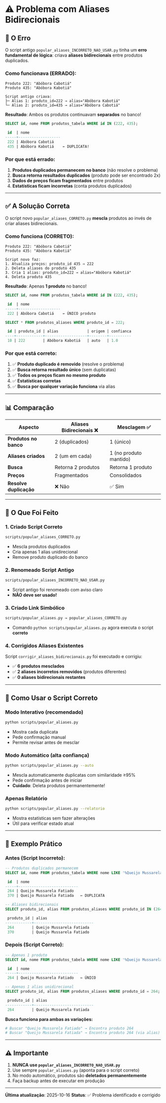 # ⚠️ Problema com Aliases Bidirecionais

## 🐛 O Erro

O script antigo `popular_aliases_INCORRETO_NAO_USAR.py` tinha um **erro fundamental de lógica**: criava **aliases bidirecionais** entre produtos duplicados.

### Como funcionava (ERRADO):

```
Produto 222: "Abóbora Cabotiá"
Produto 435: "Abóbora Kabotiá"

Script antigo criava:
├─ Alias 1: produto_id=222 → alias="Abóbora Kabotiá"
└─ Alias 2: produto_id=435 → alias="Abóbora Cabotiá"
```

**Resultado**: Ambos os produtos continuavam **separados** no banco!

```sql
SELECT id, nome FROM produtos_tabela WHERE id IN (222, 435);

 id  | nome
-----+-------------------
 222 | Abóbora Cabotiá
 435 | Abóbora Kabotiá    ← DUPLICATA!
```

### Por que está errado:

1. **Produtos duplicados permanecem no banco** (não resolve o problema)
2. **Busca retorna resultados duplicados** (produto pode ser encontrado 2x)
3. **Dados de preços ficam fragmentados** entre produtos
4. **Estatísticas ficam incorretas** (conta produtos duplicados)

---

## ✅ A Solução Correta

O script novo `popular_aliases_CORRETO.py` **mescla** produtos ao invés de criar aliases bidirecionais.

### Como funciona (CORRETO):

```
Produto 222: "Abóbora Cabotiá"
Produto 435: "Abóbora Kabotiá"

Script novo faz:
1. Atualiza preços: produto_id 435 → 222
2. Deleta aliases do produto 435
3. Cria 1 alias: produto_id=222 → alias="Abóbora Kabotiá"
4. Deleta produto 435
```

**Resultado**: Apenas **1 produto** no banco!

```sql
SELECT id, nome FROM produtos_tabela WHERE id IN (222, 435);

 id  | nome
-----+-------------------
 222 | Abóbora Cabotiá    ← ÚNICO produto

SELECT * FROM produtos_aliases WHERE produto_id = 222;

 id | produto_id | alias             | origem | confianca
----+------------+-------------------+--------+----------
 10 | 222        | Abóbora Kabotiá   | auto   | 1.0
```

### Por que está correto:

1. ✅ **Produto duplicado é removido** (resolve o problema)
2. ✅ **Busca retorna resultado único** (sem duplicatas)
3. ✅ **Todos os preços ficam no mesmo produto**
4. ✅ **Estatísticas corretas**
5. ✅ **Busca por qualquer variação funciona** via alias

---

## 📊 Comparação

| Aspecto | Aliases Bidirecionais ❌ | Mesclagem ✅ |
|---------|-------------------------|-------------|
| **Produtos no banco** | 2 (duplicados) | 1 (único) |
| **Aliases criados** | 2 (um em cada) | 1 (no produto mantido) |
| **Busca** | Retorna 2 produtos | Retorna 1 produto |
| **Preços** | Fragmentados | Consolidados |
| **Resolve duplicação** | ❌ Não | ✅ Sim |

---

## 🔧 O Que Foi Feito

### 1. Criado Script Correto

```bash
scripts/popular_aliases_CORRETO.py
```

- Mescla produtos duplicados
- Cria apenas 1 alias unidirecional
- Remove produto duplicado do banco

### 2. Renomeado Script Antigo

```bash
scripts/popular_aliases_INCORRETO_NAO_USAR.py
```

- Script antigo foi renomeado com aviso claro
- **NÃO deve ser usado!**

### 3. Criado Link Simbólico

```bash
scripts/popular_aliases.py → popular_aliases_CORRETO.py
```

- Comando `python scripts/popular_aliases.py` agora executa o script **correto**

### 4. Corrigidos Aliases Existentes

Script `corrigir_aliases_bidirecionais.py` foi executado e corrigiu:

- ✅ **6 produtos mesclados**
- ✅ **2 aliases incorretos removidos** (produtos diferentes)
- ✅ **0 aliases bidirecionais restantes**

---

## 🎯 Como Usar o Script Correto

### Modo Interativo (recomendado)

```bash
python scripts/popular_aliases.py
```

- Mostra cada duplicata
- Pede confirmação manual
- Permite revisar antes de mesclar

### Modo Automático (alta confiança)

```bash
python scripts/popular_aliases.py --auto
```

- Mescla automaticamente duplicatas com similaridade ≥95%
- Pede confirmação antes de iniciar
- **Cuidado**: Deleta produtos permanentemente!

### Apenas Relatório

```bash
python scripts/popular_aliases.py --relatorio
```

- Mostra estatísticas sem fazer alterações
- Útil para verificar estado atual

---

## 📝 Exemplo Prático

### Antes (Script Incorreto):

```sql
-- Produtos duplicados permanecem
SELECT id, nome FROM produtos_tabela WHERE nome LIKE '%Queijo Mussarela%';

 id  | nome
-----+---------------------------
 264 | Queijo Mussarela Fatiado
 370 | Queijo Mussarela Fatiada   ← DUPLICATA

-- Aliases bidirecionais
SELECT produto_id, alias FROM produtos_aliases WHERE produto_id IN (264, 370);

 produto_id | alias
------------+---------------------------
 264        | Queijo Mussarela Fatiada
 370        | Queijo Mussarela Fatiado
```

### Depois (Script Correto):

```sql
-- Apenas 1 produto
SELECT id, nome FROM produtos_tabela WHERE nome LIKE '%Queijo Mussarela%';

 id  | nome
-----+---------------------------
 264 | Queijo Mussarela Fatiado   ← ÚNICO

-- Apenas 1 alias unidirecional
SELECT produto_id, alias FROM produtos_aliases WHERE produto_id = 264;

 produto_id | alias
------------+---------------------------
 264        | Queijo Mussarela Fatiada
```

**Busca funciona para ambas as variações:**

```python
# Buscar "Queijo Mussarela Fatiado" → Encontra produto 264
# Buscar "Queijo Mussarela Fatiada" → Encontra produto 264 (via alias)
```

---

## ⚠️ Importante

1. **NUNCA use `popular_aliases_INCORRETO_NAO_USAR.py`**
2. Use sempre `popular_aliases.py` (aponta para o script correto)
3. No modo automático, produtos são **deletados permanentemente**
4. Faça backup antes de executar em produção

---

**Última atualização**: 2025-10-16
**Status**: ✅ Problema identificado e corrigido
